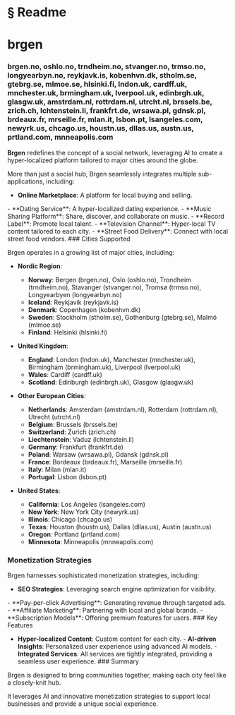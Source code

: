 # § Readme

# brgen

### brgen.no, oshlo.no, trndheim.no, stvanger.no, trmso.no, longyearbyn.no, reykjavk.is, kobenhvn.dk, stholm.se, gtebrg.se, mlmoe.se, hlsinki.fi, lndon.uk, cardff.uk, mnchester.uk, brmingham.uk, lverpool.uk, edinbrgh.uk, glasgw.uk, amstrdam.nl, rottrdam.nl, utrcht.nl, brssels.be, zrich.ch, lchtenstein.li, frankfrt.de, wrsawa.pl, gdnsk.pl, brdeaux.fr, mrseille.fr, mlan.it, lsbon.pt, lsangeles.com, newyrk.us, chcago.us, houstn.us, dllas.us, austn.us, prtland.com, mnneapolis.com
<!-- TODO: Fix heading hierarchy - level 3 after level 1 -->

**Brgen** redefines the concept of a social network, leveraging AI to create a hyper-localized platform tailored to major cities around the globe.
<!-- TODO: Break into shorter sentences (68 words > 15) --> More than just a social hub, Brgen seamlessly integrates multiple sub-applications, including:

- **Online Marketplace**: A platform for local buying and selling.
<!-- TODO: Break into shorter sentences (22 words > 15) --> - **Dating Service**: A hyper-localized dating experience. - **Music Sharing Platform**: Share, discover, and collaborate on music. - **Record Label**: Promote local talent. - **Television Channel**: Hyper-local TV content tailored to each city. - **Street Food Delivery**: Connect with local street food vendors. ### Cities Supported

Brgen operates in a growing list of major cities, including:

- **Nordic Region**:

  - **Norway**: Bergen (brgen.no), Oslo (oshlo.no), Trondheim (trndheim.no), Stavanger (stvanger.no), Tromsø (trmso.no), Longyearbyen (longyearbyn.no)
  - **Iceland**: Reykjavik (reykjavk.is)
  - **Denmark**: Copenhagen (kobenhvn.dk)
  - **Sweden**: Stockholm (stholm.se), Gothenburg (gtebrg.se), Malmö (mlmoe.se)
  - **Finland**: Helsinki (hlsinki.fi)

- **United Kingdom**:

  - **England**: London (lndon.uk), Manchester (mnchester.uk), Birmingham (brmingham.uk), Liverpool (lverpool.uk)
  - **Wales**: Cardiff (cardff.uk)
  - **Scotland**: Edinburgh (edinbrgh.uk), Glasgow (glasgw.uk)

- **Other European Cities**:

  - **Netherlands**: Amsterdam (amstrdam.nl), Rotterdam (rottrdam.nl), Utrecht (utrcht.nl)
  - **Belgium**: Brussels (brssels.be)
  - **Switzerland**: Zurich (zrich.ch)
  - **Liechtenstein**: Vaduz (lchtenstein.li)
  - **Germany**: Frankfurt (frankfrt.de)
  - **Poland**: Warsaw (wrsawa.pl), Gdansk (gdnsk.pl)
  - **France**: Bordeaux (brdeaux.fr), Marseille (mrseille.fr)
  - **Italy**: Milan (mlan.it)
  - **Portugal**: Lisbon (lsbon.pt)

- **United States**:

  - **California**: Los Angeles (lsangeles.com)
  - **New York**: New York City (newyrk.us)
  - **Illinois**: Chicago (chcago.us)
  - **Texas**: Houston (houstn.us), Dallas (dllas.us), Austin (austn.us)
  - **Oregon**: Portland (prtland.com)
  - **Minnesota**: Minneapolis (mnneapolis.com)

### Monetization Strategies
<!-- TODO: Fix heading hierarchy - level 3 after level 1 -->

Brgen harnesses sophisticated monetization strategies, including:

- **SEO Strategies**: Leveraging search engine optimization for visibility.
<!-- TODO: Break into shorter sentences (174 words > 15) --> - **Pay-per-click Advertising**: Generating revenue through targeted ads. - **Affiliate Marketing**: Partnering with local and global brands. - **Subscription Models**: Offering premium features for users. ### Key Features

- **Hyper-localized Content**: Custom content for each city. - **AI-driven Insights**: Personalized user experience using advanced AI models. - **Integrated Services**: All services are tightly integrated, providing a seamless user experience. ### Summary

Brgen is designed to bring communities together, making each city feel like a closely-knit hub.
<!-- TODO: Break into shorter sentences (17 words > 15) --> It leverages AI and innovative monetization strategies to support local businesses and provide a unique social experience.
<!-- TODO: Break into shorter sentences (17 words > 15) -->